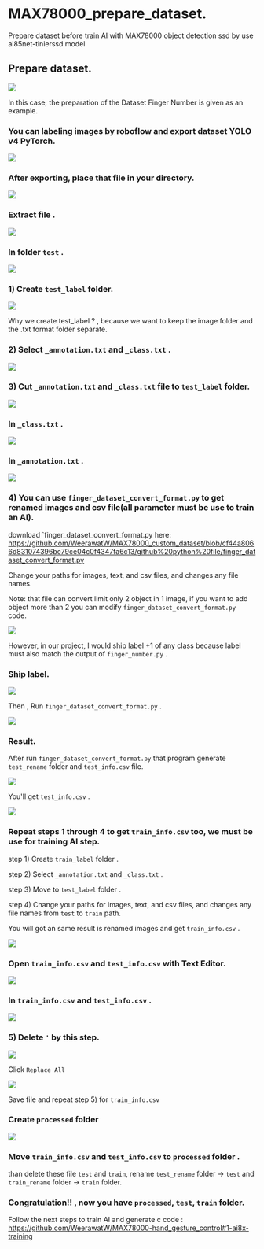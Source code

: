 # MAX78000_prepare_dataset.
Prepare dataset before train AI with MAX78000 object detection ssd by use ai85net-tinierssd model
## Prepare dataset.
![](custom_data.png)

In this case, the preparation of the Dataset Finger Number is given as an example.
### You can labeling images by roboflow and export dataset YOLO v4 PyTorch.
![](roboflow.png)

### After exporting, place that file in your directory.

![](images/export_file.png)

### Extract file .

![](images/extrct_file.png)

### In folder `test` .

![](images/check_in_zip.png)

### 1) Create `test_label` folder.

![](images/create_label_folder.png)

Why we create test_label ? , because we want to keep the image folder and the .txt format folder separate.

### 2) Select `_annotation.txt` and `_class.txt` .

![](images/move_anno.png)

### 3) Cut `_annotation.txt` and `_class.txt` file to `test_label` folder.

![](images/moved_anno.png)

### In `_class.txt` .

![](images/in_class.png)

### In `_annotation.txt` .
![](images/in_anno.png)

### 4) You can use `finger_dataset_convert_format.py` to get renamed images and csv file(all parameter must be use to train an AI).
download `finger_dataset_convert_format.py here: https://github.com/WeerawatW/MAX78000_custom_dataset/blob/cf44a8066d831074396bc79ce04c0f4347fa6c13/github%20python%20file/finger_dataset_convert_format.py

Change your paths for images, text, and csv files, and changes any file names.

Note: that file can convert limit only 2 object in 1 image, if you want to add object more than 2 you can modify `finger_dataset_convert_format.py` code.

![](images/finger_convert.png)

However, in our project, I would ship label +1 of any class because label must also match the output of `finger_number.py` .
### Ship label.

![](images/finger_convert_ship_label.png)


Then , Run `finger_dataset_convert_format.py` .

![](images/finger_convert_shiped_label.png)

### Result.
After run `finger_dataset_convert_format.py` that program generate `test_rename` folder and `test_info.csv` file.

![](images/rename_images.png)

You'll get `test_info.csv` .

![](images/converted.png)

### Repeat steps 1 through 4 to get `train_info.csv` too, we must be use for training AI step.
step 1) Create `train_label` folder .

step 2) Select `_annotation.txt` and `_class.txt` .

step 3) Move to `test_label` folder .

step 4) Change your paths for images, text, and csv files, and changes any file names from `test` to `train` path.

You will got an same result is renamed images and get `train_info.csv` .

![](images/train_info.png)

### Open `train_info.csv` and `test_info.csv` with Text Editor.

![](images/open_with_text_editor.png)

### In `train_info.csv` and `test_info.csv` .

![](images/in_test_info.png)

### 5) Delete `'` by this step.

![](images/find_and_replace.png)

Click `Replace All`

![](images/replaced.png)

Save file and repeat step 5) for `train_info.csv`

### Create `processed` folder

![](images/create_processed_folder.png)

### Move `train_info.csv` and `test_info.csv` to `processed` folder .
than delete these file `test` and `train`, rename `test_rename` folder -> `test` and `train_rename` folder -> `train` folder.

### Congratulation!! , now you have  `processed`, `test`, `train` folder.
Follow the next steps to train AI and generate c code : https://github.com/WeerawatW/MAX78000-hand_gesture_control#1-ai8x-training
